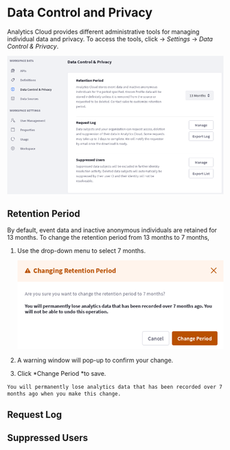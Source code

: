 # Data Control and Privacy

Analytics Cloud provides different administrative tools for managing individual data and privacy. To access the tools, click &rarr; *Settings* &rarr; *Data Control & Privacy*.

![Different tools are found in the data control and privacy section of settings.](./data-control-and-privacy/images/01.png)

## Retention Period

By default, event data and inactive anonymous individuals are retained for 13 months. To change the retention period from 13 months to 7 months,

1. Use the drop-down menu to select 7 months.

    ![A pop-up window will give a warning when changing period.](./data-control-and-privacy/images/02.png)

1. A warning window will pop-up to confirm your change.

1. Click *Change Period *to save.

```Warning
You will permanently lose analytics data that has been recorded over 7 months ago when you make this change.
```

## Request Log



## Suppressed Users
